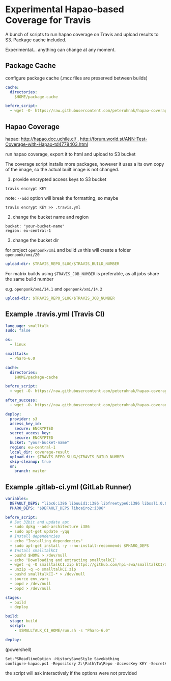 # Experimental Hapao-based Coverage for Travis

A bunch of scripts to run hapao coverage on Travis and upload results to S3.
Package cache included.

Experimental... anything can change at any moment.

## Package Cache

configure package cache (.mcz files are preserved between builds)

```yaml
cache:
  directories:
    $HOME/package-cache

before_script:
  - wget -O- https://raw.githubusercontent.com/peteruhnak/hapao-coverage/master/package-cache.sh | bash
```

## Hapao Coverage

hapao: http://hapao.dcc.uchile.cl/ , http://forum.world.st/ANN-Test-Coverage-with-Hapao-td4778403.html

run hapao coverage, export it to html and upload to S3 bucket

The coverage script installs more packages, however it uses a its own copy of the image, so the actual built image is not changed.


1. provide encrypted access keys to S3 bucket

```
travis encrypt KEY
```

note: `--add` option will break the formatting, so maybe

```
travis encrypt KEY >> .travis.yml
```

2. change the bucket name and region

```
bucket: "your-bucket-name"
region: eu-central-1
```

3. change the bucket dir

for project `openponk/xmi` and build `20` this will create a folder `openponk/xmi/20`

```yaml
upload-dir: $TRAVIS_REPO_SLUG/$TRAVIS_BUILD_NUMBER
```

For matrix builds using `$TRAVIS_JOB_NUMBER` is preferable, as all jobs share the same build number

e.g. `openponk/xmi/14.1` and `openponk/xmi/14.2`

```yaml
upload-dir: $TRAVIS_REPO_SLUG/$TRAVIS_JOB_NUMBER
```

## Example .travis.yml (Travis CI)

```yaml
language: smalltalk
sudo: false

os:
  - linux

smalltalk:
  - Pharo-6.0

cache:
  directories:
    $HOME/package-cache

before_script:
  - wget -O- https://raw.githubusercontent.com/peteruhnak/hapao-coverage/master/package-cache.sh | bash

after_success:
  - wget -O- https://raw.githubusercontent.com/peteruhnak/hapao-coverage/master/hapao-coverage.sh | bash

deploy:
  provider: s3
  access_key_id:
    secure: ENCRYPTED
  secret_access_key:
    secure: ENCRYPTED
  bucket: "your-bucket-name"
  region: eu-central-1
  local_dir: coverage-result
  upload-dir: $TRAVIS_REPO_SLUG/$TRAVIS_BUILD_NUMBER
  skip-cleanup: true
  on:
    branch: master
```

## Example .gitlab-ci.yml (GitLab Runner)

```yaml
variables:
  DEFAULT_DEPS: "libc6:i386 libuuid1:i386 libfreetype6:i386 libssl1.0.0:i386"
  PHARO_DEPS: "$DEFAULT_DEPS libcairo2:i386"

before_script:
  # Set 32bit and update apt
  - sudo dpkg --add-architecture i386
  - sudo apt-get update -yqq
  # Install dependencies
  - echo "Installing dependencies"
  - sudo apt-get install -y --no-install-recommends $PHARO_DEPS
  # Install smalltalkCI
  - pushd $HOME > /dev/null
  - echo 'Downloading and extracting smalltalkCI'
  - wget -q -O smalltalkCI.zip https://github.com/hpi-swa/smalltalkCI/archive/master.zip
  - unzip -q -o smalltalkCI.zip
  - pushd smalltalkCI-* > /dev/null
  - source env_vars
  - popd > /dev/null
  - popd > /dev/null

stages:
  - build
  - deploy

build:
  stage: build
  script:
    - $SMALLTALK_CI_HOME/run.sh -s "Pharo-6.0"

deploy:

```

(powershell)

```ps
Set-PSReadlineOption -HistorySaveStyle SaveNothing
configure-hapao.ps1 -Repository Z:\Path\To\Repo -AccessKey KEY -SecretKey KEY
```

the script will ask interactively if the options were not provided
